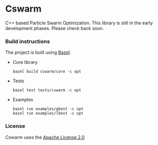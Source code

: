 # Cswarm
C++ based Particle Swarm Optimization. This library is still in the early development phases. Please check back soon.

### Build instructions
The project is built using [Bazel](http://bazel.io/).

* Core library

    ```shell
    bazel build cswarm/core -c opt
    ```
* Tests

    ```shell
    bazel test tests/cswarm -c opt
    ```
* Examples

    ```shell
    bazel run examples/gbest -c opt
    bazel run examples/lbest -c opt
    ```

### License
Cswarm uses the [Apache License 2.0](http://www.apache.org/licenses/LICENSE-2.0)

